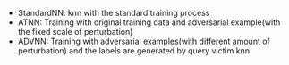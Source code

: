 * StandardNN: knn with the standard training process
* ATNN: Training with original training data and adversarial example(with the fixed scale of perturbation)
* ADVNN: Training with adversarial examples(with different amount of perturbation) and the labels are generated by query victim knn
